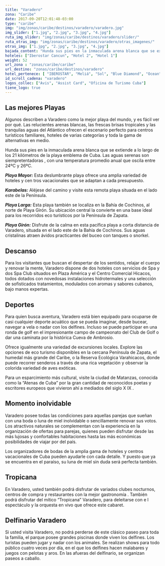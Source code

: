 ```yaml
---
title: "Varadero"
zona: "Caribe"
date: 2017-09-20T12:01:48-03:00
type: "caribe"
img: "img/zonas/caribe/destinos/varadero/varadero.jpg"
img_slider: ["1.jpg", "2.jpg", "3.jpg", "4.jpg"]
ruta_img_slider: "img/zonas/caribe/destinos/varadero/slider/"
ruta_otras_img: "img/zonas/caribe/destinos/varadero/otras_imagenes/"
otras_img: ["1.jpg", "2.jpg", "3.jpg", "4.jpg"]
bajada_content: "Hunda sus pies en la inmaculada arena blanca que se extiende a lo largo de los 21 kilómetros de la playa emblema de Cuba. Las aguas serenas son siempre tentadoras, con una temperatura promedio anual que oscila entre 24ºC y 26ºC."
hoteles: ["Iberostar Cancun", "Hotel 2", "Hotel 1"]
weight: 52
url_zona : "zonas/caribe/caribe"
url_destino: "zonas/caribe/destinos/varadero"
hotel_pertenece: [ "IBEROSTAR", "Meliá", "Sol", "Blue Diamond", "Ocean" ]
id_scroll_cadena: "varadero"
logos_collec: ["Avis", "Assist Card", "Oficina de Turismo Cuba"]
tiene_logo: true
---
```

## Las mejores Playas

Algunos describen a Varadero como la mejor playa del mundo, y es fácil ver por qué. Las relucientes arenas blancas, las frescas brisas tropicales y las tranquilas aguas del Atlántico ofrecen el escenario perfecto para centros turísticos familiares, hoteles de varias categorías y toda la gama de alternativas en medio.

Hunda sus pies en la inmaculada arena blanca que se extiende a lo largo de los 21 kilómetros de la playa emblema de Cuba. Las aguas serenas son siempretentadoras , con una temperatura promedio anual que oscila entre 24ºC y 26ºC.

**_Playa Mayor:_** Esta deslumbrante playa ofrece una amplia variedad de hoteles y cen tros vacacionales que se adaptan a cada presupuesto.

**_Karabelas:_** Aléjese del camino y visite esta remota playa situada en el lado este de la Península.

**_Playa Larga:_** Esta playa también se localiza en la Bahía de Cochinos, al norte de Playa Girón. Su ubicación central la convierte en una base ideal para los recorridos eco turísticos por la Península de Zapata.

**_Playa Girón:_** Disfrute de la calma en esta pacífica playa a corta distancia de Varadero, situada en el lado este de la Bahía de Cochinos. Sus aguas cristalinas atraen ávidos practicantes del buceo con tanques o snorkel.

## Descanso

Para los visitantes que buscan el despertar de los sentidos, relajar el cuerpo y renovar la mente, Varadero dispone de dos hoteles con servicios de Spa y dos Spa Club situados en Plaza América y el Centro Comercial Hicacos, todos dotados con novedosas instalaciones hidrotermales y una selección de sofisticados tratamientos, modulados con aromas y sabores cubanos, bajo manos expertas.

## Deportes

Para quien busca aventura, Varadero está bien equipado para ocuparse de casi cualquier deporte acuático que se pueda imaginar, desde bucear, navegar a vela o nadar con los delfines. Incluso se puede participar en una ronda de golf en el impresionante campo de campeonato del Club de Golf o dar una caminata por la histórica Cueva de Ambrosio.

Ofrece igualmente una variedad de excursiones locales. Explore las opciones de eco turismo disponibles en la cercana Península de Zapata, el humedal más grande del Caribe, o la Reserva Ecológica Varahicacos, donde puede recorrer senderos a través de una rica vegetación y observar la colorida variedad de aves exóticas.

Para un esparcimiento más cultural, visite la ciudad de Matanzas, conocida como la “Atenas de Cuba” por la gran cantidad de reconocidos poetas y escritores europeos que vivieron ahí a mediados del siglo X IX .

## Momento inolvidable

Varadero posee todas las condiciones para aquellas parejas que sueñan con una boda o luna de miel inolvidable o sencillamente renovar sus votos. Los atractivos naturales se complementan con la experiencia en la organización de ofertas para parejas, quienes pueden disfrutar desde las más lujosas y confortables habitaciones hasta las más económicas posibilidades de viajar por del país.

Los organizadores de bodas de la amplia gama de hoteles y centros vacacionales de Cuba pueden ayudarle con cada detalle. Y puesto que ya se encuentra en el paraíso, su luna de miel sin duda será perfecta también.

## Tropicana

En Varadero, usted también podrá disfrutar de variados clubes nocturnos, centros de compra y restaurantes con la mejor gastronomía . También podrá disfrutar del mítico “Tropicana” Varadero, para deleitarse con e l espectáculo y la orquesta en vivo que ofrece este cabaret.

## Delfinario Varadero

Si usted visita Varadero, no podrá perderse de este clásico paseo para toda la familia, el parque posee grandes piscinas donde viven los delfines. Los turistas pueden jugar y nadar con los animales. Se realizan shows para todo público cuatro veces por día, en el que los delfines hacen malabares y juegos con pelotas y aros. En las afueras del delfinario, se organizan paseos a caballo.
